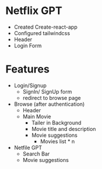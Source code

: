 # Netflix GPT

- Created Create-react-app
- Configured tailwindcss
- Header
- Login Form

# Features

- Login/Signup
  - SignIn/ SignUp form
  - redirect to browse page
- Browse (after authentication)
  - Header
  - Main Movie
    - Tailer in Background
    - Movie title and description
    - Movie suggestions
      - Movies list \* n
- Netfile GPT
  - Search Bar
  - Movie suggestions
